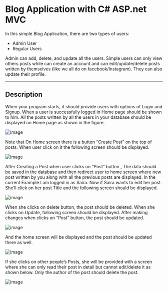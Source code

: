 # Blog Application with C# ASP.net MVC

In this simple Blog Application, there are two types of users:

-	Admin User
-	Regular Users

Admin can add, delete, and update all the users. Simple users can only view
others posts while can create an account and can edit/update/delete posts written by themselves (like we all do on facebook/Instagram). They can also update their profile.

---
## Description

When your program starts, it should provide users with options of Login and Signup. When a user is successfully logged in Home page should be shown to him. All the posts written by all the users in your database should be displayed on Home page as shown in the figure.

![image](https://user-images.githubusercontent.com/59522109/145226395-8918aa16-6eee-4b6c-9e23-48e27bd9a377.png)

Note that On Home screen there is a button “Create Post” on the top of posts. When user click on it the following screen should be displayed.

![image](https://user-images.githubusercontent.com/59522109/145226459-4f781f64-2ee4-4eb3-a0b1-ddd3e44befaf.png) 

After Creating a Post when user clicks on “Post” button , The data should be saved in the database and then redirect user to home screen where new post written by you along with all the previous posts are displayed. In the current Example I am logged in as Saira. Now if Saira wants to edit her post. She’ll click on her post Title and the following screen should be displayed. 

![image](https://user-images.githubusercontent.com/59522109/145226506-354cf40d-0ef5-4b63-a933-e266b083c981.png)

When she clicks on delete button, the post should be deleted. 
When she clicks on Update, following screen should be displayed. After making changes when clicks on “Post” button, the post should be updated. 

![image](https://user-images.githubusercontent.com/59522109/145226603-3aa83cff-01e4-4f12-a38e-a4e6fcd0728f.png)

And the home screen will be displayed and the post should be updated there as well. 

![image](https://user-images.githubusercontent.com/59522109/145226644-3ee349bf-fee4-44ec-9692-9ac67d6ed8ef.png)

If she clicks on other people’s Posts, she will be provided with a screen where she can only read their post in detail but cannot edit/delete it as shown below. Only the author of the post should delete the post. 

![image](https://user-images.githubusercontent.com/59522109/145228100-88dd86a2-22df-40af-ba9c-ca3d7af8d223.png)


